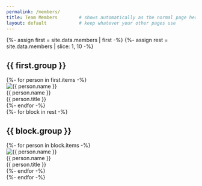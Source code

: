 ```yaml
---
permalink: /members/
title: Team Members        # shows automatically as the normal page heading
layout: default            # keep whatever your other pages use
---
```


<div class="members-layout">
  {%- assign first = site.data.members | first -%}
  {%- assign rest  = site.data.members | slice: 1, 10 -%}

  <!-- LEFT column ───────────────────────────────────── -->
  <div class="left-col">
    <h2 class="heading-lg">{{ first.group }}</h2>
    <div class="card-column">
      {%- for person in first.items -%}
      <div class="member-card">
        <img src="{{ person.photo }}" alt="{{ person.name }}" class="avatar">
        <div class="info">
          <span class="name">{{ person.name }}</span><br>
          <span class="title">{{ person.title }}</span>
        </div>
      </div>
      {%- endfor -%}
    </div>
  </div>

  <!-- RIGHT column ──────────────────────────────────── -->
  <div class="right-col">
    {%- for block in rest -%}
    <h2 class="heading-lg">{{ block.group }}</h2>
    <div class="card-column">
      {%- for person in block.items -%}
      <div class="member-card">
        <img src="{{ person.photo }}" alt="{{ person.name }}" class="avatar">
        <div class="info">
          <span class="name">{{ person.name }}</span><br>
          <span class="title">{{ person.title }}</span>
        </div>
      </div>
      {%- endfor -%}
    </div>
    {%- endfor -%}
  </div>
</div>